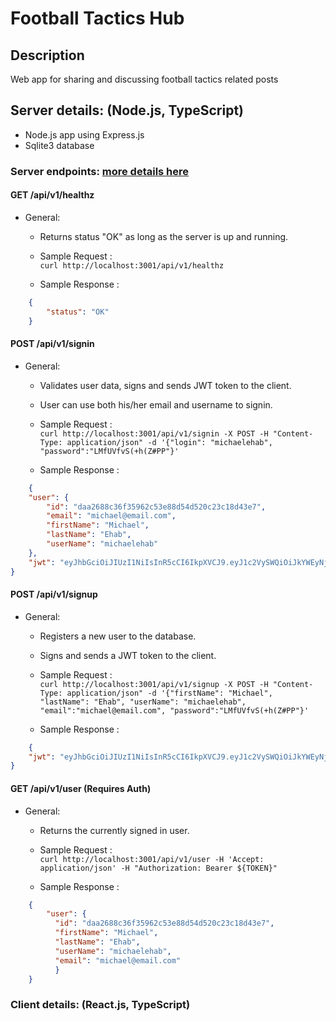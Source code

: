 # Football Tactics Hub
## Description
Web app for sharing and discussing football tactics related posts
## Server details: (Node.js, TypeScript)
<ul>
<li>Node.js app using Express.js</li>
<li>Sqlite3 database</li>
</ul>

### Server endpoints: <a href="./shared/src/endpoints.ts">more details here</a>
#### GET /api/v1/healthz

- General: 
  - Returns status "OK" as long as the server is up and running.

  - Sample Request : <br>`curl http://localhost:3001/api/v1/healthz`

  - Sample Response :<br>

```json
    {
        "status": "OK"
    }
```

#### POST /api/v1/signin

- General: 
  - Validates user data, signs and sends JWT token to the client.
  
  - User can use both his/her email and username to signin.

  - Sample Request : <br>`curl http://localhost:3001/api/v1/signin -X POST -H "Content-Type: application/json" -d '{"login": "michaelehab", "password":"LMfUVfvS(+h(Z#PP"}'`

  - Sample Response :<br>

```json
    {
    "user": {
        "id": "daa2688c36f35962c53e88d54d520c23c18d43e7",
        "email": "michael@email.com",
        "firstName": "Michael",
        "lastName": "Ehab",
        "userName": "michaelehab"
    },
    "jwt": "eyJhbGciOiJIUzI1NiIsInR5cCI6IkpXVCJ9.eyJ1c2VySWQiOiJkYWEyNjg4YzM2ZjM1OTYyYzUzZTg4ZDU0ZDUyMGMyM2MxOGQ0M2U3IiwiaWF0IjoxNjY3NTg0OTUwLCJleHAiOjE2Njc3NTc3NTB9.iOxOOUf8OuGevVn7W2KmwQ17FiKhddOHTLXyHGKH8d4"
}
```

#### POST /api/v1/signup

- General: 
  - Registers a new user to the database.
  
  - Signs and sends a JWT token to the client.

  - Sample Request : <br>`curl http://localhost:3001/api/v1/signup -X POST -H "Content-Type: application/json" -d '{"firstName": "Michael", "lastName": "Ehab", "userName": "michaelehab", "email":"michael@email.com", "password":"LMfUVfvS(+h(Z#PP"}'`

  - Sample Response :<br>

```json
    {
    "jwt": "eyJhbGciOiJIUzI1NiIsInR5cCI6IkpXVCJ9.eyJ1c2VySWQiOiJkYWEyNjg4YzM2ZjM1OTYyYzUzZTg4ZDU0ZDUyMGMyM2MxOGQ0M2U3IiwiaWF0IjoxNjY3NTg0OTUwLCJleHAiOjE2Njc3NTc3NTB9.iOxOOUf8OuGevVn7W2KmwQ17FiKhddOHTLXyHGKH8d4"
}
```

#### GET /api/v1/user (Requires Auth)

- General: 
  - Returns the currently signed in user.

  - Sample Request : <br>`curl http://localhost:3001/api/v1/user -H 'Accept: application/json' -H "Authorization: Bearer ${TOKEN}"`

  - Sample Response :<br>

```json
    {
        "user": {
          "id": "daa2688c36f35962c53e88d54d520c23c18d43e7",
          "firstName": "Michael",
          "lastName": "Ehab",
          "userName": "michaelehab",
          "email": "michael@email.com"
          }
    }
```
### Client details: (React.js, TypeScript)
